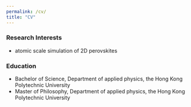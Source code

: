 ```yaml
---
permalink: /cv/
title: "CV"
---
```


### Research Interests
- atomic scale simulation of 2D perovskites

### Education
- Bachelor of Science, Department of applied physics, the Hong Kong Polytechnic University
- Master of Philosophy, Department of applied physics, the Hong Kong Polytechnic University

